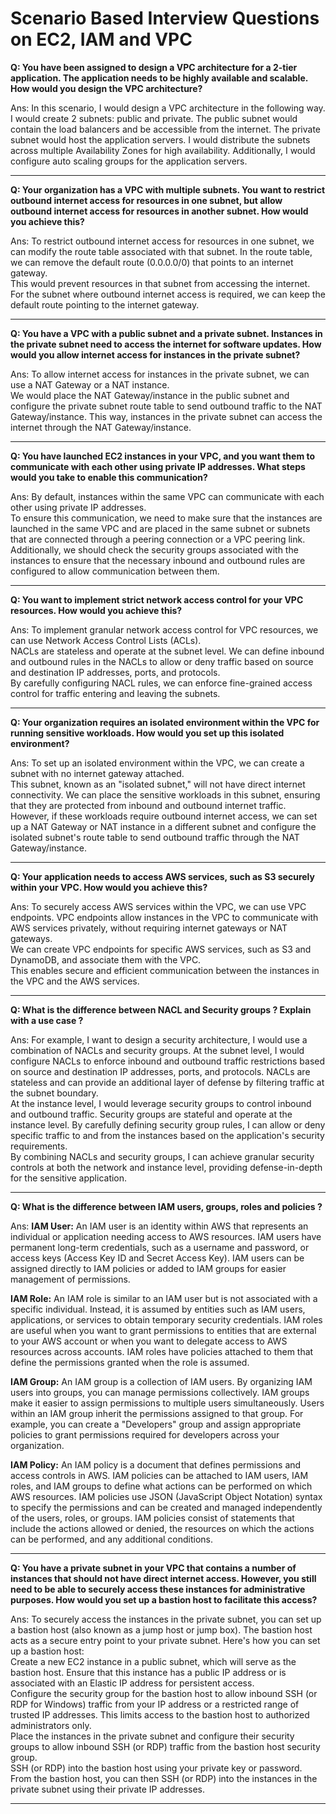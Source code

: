 
# Scenario Based Interview Questions on EC2, IAM and VPC


**Q: You have been assigned to design a VPC architecture for a 2-tier application. The application needs to be highly available and scalable. How would you design the VPC architecture?**


Ans: In this scenario, I would design a VPC architecture in the following way. I would create 2 subnets: public and private. The public subnet would contain the load balancers and be accessible from the internet. The private subnet would host the application servers. I would distribute the subnets across multiple Availability Zones for high availability. Additionally, I would configure auto scaling groups for the application servers.

___

**Q: Your organization has a VPC with multiple subnets. You want to restrict outbound internet access for resources in one subnet, but allow outbound internet access for resources in another subnet. How would you achieve this?**

Ans: To restrict outbound internet access for resources in one subnet, we can modify the route table associated with that subnet. In the route table, we can remove the default route (0.0.0.0/0) that points to an internet gateway. \
   This would prevent resources in that subnet from accessing the internet. For the subnet where outbound internet access is required, we can keep the default route pointing to the internet gateway.
___

**Q: You have a VPC with a public subnet and a private subnet. Instances in the private subnet need to access the internet for software updates. How would you allow internet access for instances in the private subnet?**


Ans: To allow internet access for instances in the private subnet, we can use a NAT Gateway or a NAT instance. \
   We would place the NAT Gateway/instance in the public subnet and configure the private subnet route table to send outbound traffic to the NAT Gateway/instance. This way, instances in the private subnet can access the internet through the NAT Gateway/instance.
___

**Q: You have launched EC2 instances in your VPC, and you want them to communicate with each other using private IP addresses. What steps would you take to enable this communication?**


Ans: By default, instances within the same VPC can communicate with each other using private IP addresses. \
  To ensure this communication, we need to make sure that the instances are launched in the same VPC and are placed in the same subnet or subnets that are connected through a peering connection or a VPC peering link. \
  Additionally, we should check the security groups associated with the instances to ensure that the necessary inbound and outbound rules are configured to allow communication between them.
___

**Q: You want to implement strict network access control for your VPC resources. How would you achieve this?**


Ans: To implement granular network access control for VPC resources, we can use Network Access Control Lists (ACLs). \
  NACLs are stateless and operate at the subnet level. We can define inbound and outbound rules in the NACLs to allow or deny traffic based on source and destination IP addresses, ports, and protocols. \
  By carefully configuring NACL rules, we can enforce fine-grained access control for traffic entering and leaving the subnets.
___

**Q: Your organization requires an isolated environment within the VPC for running sensitive workloads. How would you set up this isolated environment?**


Ans: To set up an isolated environment within the VPC, we can create a subnet with no internet gateway attached. \
   This subnet, known as an "isolated subnet," will not have direct internet connectivity. We can place the sensitive workloads in this subnet, ensuring that they are protected from inbound and outbound internet traffic. \
   However, if these workloads require outbound internet access, we can set up a NAT Gateway or NAT instance in a different subnet and configure the isolated subnet's route table to send outbound traffic through the NAT Gateway/instance.
___

**Q: Your application needs to access AWS services, such as S3 securely within your VPC. How would you achieve this?**


Ans: To securely access AWS services within the VPC, we can use VPC endpoints. VPC endpoints allow instances in the VPC to communicate with AWS services privately, without requiring internet gateways or NAT gateways. \
  We can create VPC endpoints for specific AWS services, such as S3 and DynamoDB, and associate them with the VPC. \
  This enables secure and efficient communication between the instances in the VPC and the AWS services.
___

**Q: What is the difference between NACL and Security groups ? Explain with a use case ?**


Ans: For example, I want to design a security architecture, I would use a combination of NACLs and security groups. At the subnet level, I would configure NACLs to enforce inbound and outbound traffic restrictions based on source and destination IP addresses, ports, and protocols. NACLs are stateless and can provide an additional layer of defense by filtering traffic at the subnet boundary.\
  At the instance level, I would leverage security groups to control inbound and outbound traffic. Security groups are stateful and operate at the instance level. By carefully defining security group rules, I can allow or deny specific traffic to and from the instances based on the application's security requirements.\
  By combining NACLs and security groups, I can achieve granular security controls at both the network and instance level, providing defense-in-depth for the sensitive application.
___

**Q: What is the difference between IAM users, groups, roles and policies ?**


Ans: **IAM User:** An IAM user is an identity within AWS that represents an individual or application needing access to AWS resources. IAM users have permanent long-term credentials, such as a username and password, or access keys (Access Key ID and Secret Access Key). IAM users can be assigned directly to IAM policies or added to IAM groups for easier management of permissions.
   
   **IAM Role:** An IAM role is similar to an IAM user but is not associated with a specific individual. Instead, it is assumed by entities such as IAM users, applications, or services to obtain temporary security credentials. IAM roles are useful when you want to grant permissions to entities that are external to your AWS account or when you want to delegate access to AWS resources across accounts. IAM roles have policies attached to them that define the permissions granted when the role is assumed.
   
   **IAM Group:** An IAM group is a collection of IAM users. By organizing IAM users into groups, you can manage permissions collectively. IAM groups make it easier to assign permissions to multiple users simultaneously. Users within an IAM group inherit the permissions assigned to that group. For example, you can create a "Developers" group and assign appropriate policies to grant permissions required for developers across your organization.
   
   **IAM Policy:** An IAM policy is a document that defines permissions and access controls in AWS. IAM policies can be attached to IAM users, IAM roles, and IAM groups to define what actions can be performed on which AWS resources. IAM policies use JSON (JavaScript Object Notation) syntax to specify the permissions and can be created and managed independently of the users, roles, or groups. IAM policies consist of statements that include the actions allowed or denied, the resources on which the actions can be performed, and any additional conditions.
___

**Q: You have a private subnet in your VPC that contains a number of instances that should not have direct internet access. However, you still need to be able to securely access these instances for administrative purposes. How would you set up a bastion host to facilitate this access?**


Ans: To securely access the instances in the private subnet, you can set up a bastion host (also known as a jump host or jump box). The bastion host acts as a secure entry point to your private subnet. Here's how you can set up a bastion host: \
      Create a new EC2 instance in a public subnet, which will serve as the bastion host. Ensure that this instance has a public IP address or is associated with an Elastic IP address for persistent access.\
      Configure the security group for the bastion host to allow inbound SSH (or RDP for Windows) traffic from your IP address or a restricted range of trusted IP addresses. This limits access to the bastion host to authorized administrators only.\
      Place the instances in the private subnet and configure their security groups to allow inbound SSH (or RDP) traffic from the bastion host security group.\
      SSH (or RDP) into the bastion host using your private key or password. From the bastion host, you can then SSH (or RDP) into the instances in the private subnet using their private IP addresses.
___

